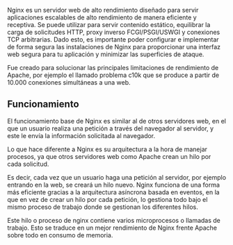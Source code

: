 Nginx es un servidor web de alto rendimiento diseñado para servir aplicaciones escalables de alto rendimiento de manera eficiente y receptiva. Se puede utilizar para servir contenido estático, equilibrar la carga de solicitudes HTTP, proxy inverso FCGI/PSGI/USWGI y conexiones TCP arbitrarias. Dado esto, es importante poder configurar e implementar de forma segura las instalaciones de Nginx para proporcionar una interfaz web segura para tu aplicación y minimizar las superficies de ataque.

Fue creado para solucionar las principales limitaciones de rendimiento de Apache, por ejemplo el llamado problema c10k que se produce a partir de 10.000 conexiones simultáneas a una web.

## Funcionamiento
El funcionamiento base de Nginx es similar al de otros servidores web, en el que un usuario realiza una petición a través del navegador al servidor, y este le envía la información solicitada al navegador.

Lo que hace diferente a Nginx es su arquitectura a la hora de manejar procesos, ya que otros servidores web como Apache crean un hilo por cada solicitud.

Es decir, cada vez que un usuario haga una petición al servidor, por ejemplo entrando en la web, se creará un hilo nuevo.
Nginx funciona de una forma más eficiente gracias a la arquitectura asíncrona basada en eventos, en la que en vez de crear un hilo por cada petición, lo gestiona todo bajo el mismo proceso de trabajo donde se gestionan los diferentes hilos.

Este hilo o proceso de nginx contiene varios microprocesos o llamadas de trabajo. Esto se traduce en un mejor rendimiento de Nginx frente Apache sobre todo en consumo de memoria.
